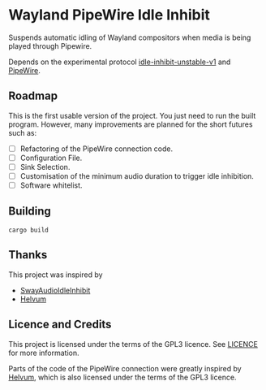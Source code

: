# Wayland PipeWire Idle Inhibit

Suspends automatic idling of Wayland compositors when media is being played
through Pipewire.

Depends on the experimental protocol
[idle-inhibit-unstable-v1](https://wayland.app/protocols/idle-inhibit-unstable-v1)
and [PipeWire](https://www.pipewire.org/).

## Roadmap
This is the first usable version of the project. You just need to run the built program. However, many improvements are planned for the short futures such as:

- [ ] Refactoring of the PipeWire connection code.
- [ ] Configuration File.
- [ ] Sink Selection.
- [ ] Customisation of the minimum audio duration to trigger idle inhibition.
- [ ] Software whitelist.

## Building
``
cargo build
``

## Thanks
This project was inspired by
- [SwayAudioIdleInhibit](https://github.com/ErikReider/SwayAudioIdleInhibit)
- [Helvum](https://gitlab.freedesktop.org/pipewire/helvum)

## Licence and Credits
This project is licensed under the terms of the GPL3 licence. See [LICENCE](LICENCE) for
more information.

Parts of the code of the PipeWire connection were greatly inspired by
[Helvum](https://gitlab.freedesktop.org/pipewire/helvum), which is also
licensed under the terms of the GPL3 licence.

